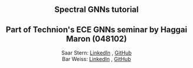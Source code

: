 <h2 align="center">Spectral GNNs tutorial</h2> 
<h2 align="center">Part of Technion's ECE GNNs seminar by Haggai Maron (048102)</h2> 


  <p align="center">
    Saar Stern: <a href="https://www.linkedin.com/in/saar-stern-a43413246/">LinkedIn</a> , <a href="https://github.com/saarst">GitHub</a>
  <br>
    Bar Weiss: <a href="https://www.linkedin.com/in/bar-weiss-49459b248/">LinkedIn</a> , <a href="">GitHub</a>
  <br>







